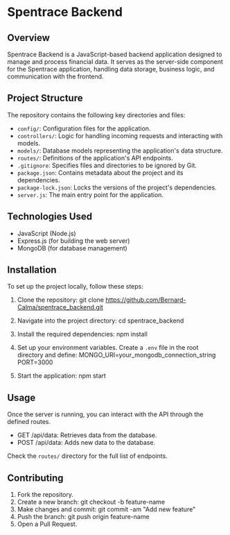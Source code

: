# Spentrace Backend

## Overview

Spentrace Backend is a JavaScript-based backend application designed to manage and process financial data. It serves as the server-side component for the Spentrace application, handling data storage, business logic, and communication with the frontend.

## Project Structure

The repository contains the following key directories and files:

- `config/`: Configuration files for the application.
- `controllers/`: Logic for handling incoming requests and interacting with models.
- `models/`: Database models representing the application's data structure.
- `routes/`: Definitions of the application's API endpoints.
- `.gitignore`: Specifies files and directories to be ignored by Git.
- `package.json`: Contains metadata about the project and its dependencies.
- `package-lock.json`: Locks the versions of the project's dependencies.
- `server.js`: The main entry point for the application.

## Technologies Used

- JavaScript (Node.js)
- Express.js (for building the web server)
- MongoDB (for database management)

## Installation

To set up the project locally, follow these steps:

1. Clone the repository:
   git clone https://github.com/Bernard-Calma/spentrace_backend.git

2. Navigate into the project directory:
   cd spentrace_backend

3. Install the required dependencies:
   npm install

4. Set up your environment variables. Create a `.env` file in the root directory and define:
   MONGO_URI=your_mongodb_connection_string
   PORT=3000

5. Start the application:
   npm start

## Usage

Once the server is running, you can interact with the API through the defined routes.

- GET /api/data: Retrieves data from the database.
- POST /api/data: Adds new data to the database.

Check the `routes/` directory for the full list of endpoints.

## Contributing

1. Fork the repository.
2. Create a new branch: git checkout -b feature-name
3. Make changes and commit: git commit -am "Add new feature"
4. Push the branch: git push origin feature-name
5. Open a Pull Request.
